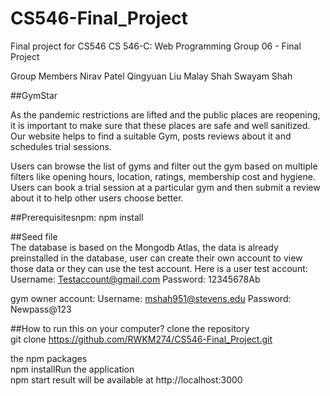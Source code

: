 # CS546-Final_Project

Final project for CS546
CS 546-C: Web Programming 
Group 06 - Final Project

Group Members
Nirav Patel
Qingyuan Liu
Malay Shah
Swayam Shah

##GymStar 

As the pandemic restrictions are lifted and the public places are reopening, it is important to make sure that these places are safe and well sanitized. Our website helps to find a suitable Gym, posts reviews about it and schedules trial sessions. 

Users can browse the list of gyms and filter out the gym based on multiple filters like opening hours, location, ratings, membership cost and hygiene. Users can book a trial session at a particular gym and then submit a review about it to help other users choose better.

##Prerequisitesnpm: 
npm install 

##Seed file  
The database is based on the Mongodb Atlas, the data is already preinstalled in the database, user can create their own account to view those data or they can use the test account.
Here is a user test account: 
Username: Testaccount@gmail.com 
Password: 12345678Ab

gym owner account:
Username: mshah951@stevens.edu
Password: Newpass@123


##How to run this on your computer?
clone the repository   
git clone https://github.com/RWKM274/CS546-Final_Project.git

the npm packages   
npm installRun the application   
npm start 
result will be available at http://localhost:3000

